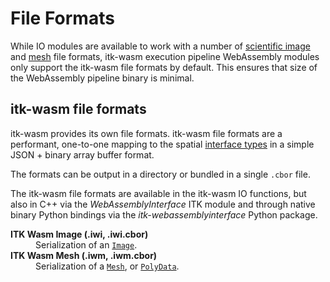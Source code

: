 # File Formats

While IO modules are available to work with a number of [scientific image](/docs/image_formats) and [mesh](/docs/mesh_formats) file formats, itk-wasm execution pipeline WebAssembly modules only support the itk-wasm file formats by default. This ensures that size of the WebAssembly pipeline binary is minimal.

## itk-wasm file formats

itk-wasm provides its own file formats. itk-wasm file formats are a performant, one-to-one mapping to the spatial [interface types](/api/interface_types) in a simple JSON + binary array buffer format.

The formats can be output in a directory or bundled in a single `.cbor` file.

The itk-wasm file formats are available in the itk-wasm IO functions, but also in C++ via the *WebAssemblyInterface* ITK module and through native binary Python bindings via the *itk-webassemblyinterface* Python package.

<dl>
  <dt><b>ITK Wasm Image (.iwi, .iwi.cbor)</b><dt><dd>Serialization of an <a href="/api/Image"><code>Image</code></a>.</dd>
  <dt><b>ITK Wasm Mesh (.iwm, .iwm.cbor)</b><dt><dd>Serialization of a <a href="/api/Mesh"><code>Mesh</code></a>, or <a href="/api/PolyData"><code>PolyData</code></a>.</dd>
</dl>
